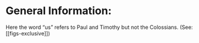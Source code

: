 # General Information:

Here the word “us” refers to Paul and Timothy but not the Colossians. (See: [[figs-exclusive]])